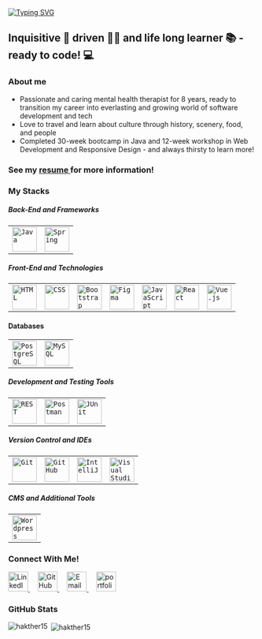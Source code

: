 <body>
<section>
<a href="https://git.io/typing-svg"><img src="https://readme-typing-svg.demolab.com?font=DynaPuff&size=30&duration=2500&pause=1000&color=FF0DA9&center=true&vCenter=true&width=500&height=100&lines=Hello+World!+I'm+Sina+%F0%9F%91%8B;+Welcome+to+my+GitHub!+%F0%9F%90%88%E2%80%8D%E2%AC%9B" alt="Typing SVG" /></a>
</section>
<section>
  <h2>Inquisitive 🧐 driven 💪🏼 and life long learner 📚 - ready to code! 💻</h2>
  <h3>About me</h3>
  <ul>
    <li>Passionate and caring mental health therapist for 8 years, ready to transition my career into everlasting and growing world of software development and tech</li>
    <li>Love to travel and learn about culture through history, scenery, food, and people</li>
    <li>Completed 30-week bootcamp in Java and 12-week workshop in Web Development and Responsive Design - and always thirsty to learn more!</li>
  </ul>
  <h3>See my <a href="https://drive.google.com/file/d/1UaOOrqqB4ZVZsP3SBzrM_MrXSXpwoK8i/view?usp=sharing" alt="my resume" target="_blank">resume </a>for more information!</h3>
  <h3>My Stacks</h3>
  <h5>Back-End and Frameworks</h5>
  <div >
	<table>
		<tr>
			<td><code><img width="50" src="https://user-images.githubusercontent.com/25181517/117201156-9a724800-adec-11eb-9a9d-3cd0f67da4bc.png" alt="Java" title="Java"/></code></td>
			<td><code><img width="50" src="https://user-images.githubusercontent.com/25181517/117201470-f6d56780-adec-11eb-8f7c-e70e376cfd07.png" alt="Spring" title="Spring"/></code></td>
		</tr>
	</table>
</div>
  <h5>Front-End and Technologies</h5>
  <div >
	<table>
		<tr>
			<td><code><img width="50" src="https://user-images.githubusercontent.com/25181517/192158954-f88b5814-d510-4564-b285-dff7d6400dad.png" alt="HTML" title="HTML"/></code></td>
			<td><code><img width="50" src="https://user-images.githubusercontent.com/25181517/183898674-75a4a1b1-f960-4ea9-abcb-637170a00a75.png" alt="CSS" title="CSS"/></code></td>
			<td><code><img width="50" src="https://user-images.githubusercontent.com/25181517/183898054-b3d693d4-dafb-4808-a509-bab54cf5de34.png" alt="Bootstrap" title="Bootstrap"/></code></td>
			<td><code><img width="50" src="https://user-images.githubusercontent.com/25181517/189715289-df3ee512-6eca-463f-a0f4-c10d94a06b2f.png" alt="Figma" title="Figma"/></code></td>
			<td><code><img width="50" src="https://user-images.githubusercontent.com/25181517/117447155-6a868a00-af3d-11eb-9cfe-245df15c9f3f.png" alt="JavaScript" title="JavaScript"/></code></td>
			<td><code><img width="50" src="https://user-images.githubusercontent.com/25181517/183897015-94a058a6-b86e-4e42-a37f-bf92061753e5.png" alt="React" title="React"/></code></td>
			<td><code><img width="50" src="https://user-images.githubusercontent.com/25181517/117448124-a2da9800-af3e-11eb-85d2-bd1b69b65603.png" alt="Vue.js" title="Vue.js"/></code></td>
		</tr>
	</table>
</div>
  <h4>Databases</h4>
  <div >
	<table>
		<tr>
			<td><code><img width="50" src="https://user-images.githubusercontent.com/25181517/117208740-bfb78400-adf5-11eb-97bb-09072b6bedfc.png" alt="PostgreSQL" title="PostgreSQL"/></code></td>
			<td><code><img width="50" src="https://user-images.githubusercontent.com/25181517/183896128-ec99105a-ec1a-4d85-b08b-1aa1620b2046.png" alt="MySQL" title="MySQL"/></code></td>
		</tr>
	</table>
</div>
  <h5>Development and Testing Tools</h5>
  <div >
	<table>
		<tr>
			<td><code><img width="50" src="https://user-images.githubusercontent.com/25181517/192107858-fe19f043-c502-4009-8c47-476fc89718ad.png" alt="REST" title="REST"/></code></td>
			<td><code><img width="50" src="https://user-images.githubusercontent.com/25181517/192109061-e138ca71-337c-4019-8d42-4792fdaa7128.png" alt="Postman" title="Postman"/></code></td>
			<td><code><img width="50" src="https://user-images.githubusercontent.com/25181517/117533873-484d4480-afef-11eb-9fad-67c8605e3592.png" alt="JUnit" title="JUnit"/></code></td>
		</tr>
	</table>
</div>
  <h5>Version Control and IDEs</h5>
  <div >
	<table>
		<tr>
			<td><code><img width="50" src="https://user-images.githubusercontent.com/25181517/192108372-f71d70ac-7ae6-4c0d-8395-51d8870c2ef0.png" alt="Git" title="Git"/></code></td>
			<td><code><img width="50" src="https://user-images.githubusercontent.com/25181517/192108374-8da61ba1-99ec-41d7-80b8-fb2f7c0a4948.png" alt="GitHub" title="GitHub"/></code></td>
			<td><code><img width="50" src="https://user-images.githubusercontent.com/25181517/192108890-200809d1-439c-4e23-90d3-b090cf9a4eea.png" alt="IntelliJ" title="IntelliJ"/></code></td>
			<td><code><img width="50" src="https://user-images.githubusercontent.com/25181517/192108891-d86b6220-e232-423a-bf5f-90903e6887c3.png" alt="Visual Studio Code" title="Visual Studio Code"/></code></td>
		</tr>
	</table>
</div>
  <h5>CMS and Additional Tools</h5>
  <div >
	<table>
		<tr>
			<td><code><img width="50" src="https://user-images.githubusercontent.com/25181517/192158957-b1256181-356c-46a3-beb9-487af08a6266.png" alt="Wordpress" title="Wordpress"/></code></td>
		</tr>
	</table>
</div>
</section>

<section>
<h3>Connect With Me!</h3>

<p>
  <a href="https://www.linkedin.com/in/hashinaakther/" target="_blank">
    <img src="https://img.icons8.com/ios-filled/50/ffffff/linkedin.png" width="40px" alt="LinkedIn"/>
  </a>
  &nbsp; &nbsp;
  <a href="https://github.com/hakther15/" target="_blank">
    <img src="https://img.icons8.com/ios-filled/50/ffffff/github.png" width="40px" alt="GitHub"/>
  </a>
  &nbsp; &nbsp;
  <a href="mailto:hakther15@gmail.com" target="_blank">
    <img src="https://img.icons8.com/ios-filled/50/ffffff/gmail.png" width="40px" alt="Email"/>
  </a>
  &nbsp; &nbsp;
  <a href="https://developer-sina.netlify.app/" target="_blank">
    <img src="https://i.pinimg.com/736x/54/d5/18/54d5185861df2209af2f6b85c0418d3d.jpg" width="40px" alt="portfolio"/>
  </a>
</p>
  </section>
  <section>
<h3>GitHub Stats</h3>
<p><img align="left" src="https://github-readme-stats.vercel.app/api/top-langs?username=hakther15&show_icons=true&locale=en&layout=compact" alt="hakther15" /></p>
<p>&nbsp;<img align="center" src="https://github-readme-stats.vercel.app/api?username=hakther15&show_icons=true&locale=en" alt="hakther15" /></p></p>
  </section>
</body>
